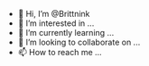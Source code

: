 - 👋 Hi, I’m @Brittnink
- 👀 I’m interested in ...
- 🌱 I’m currently learning ...
- 💞️ I’m looking to collaborate on ...
- 📫 How to reach me ...

<!---
Brittnink/Brittnink is a ✨ special ✨ repository because its `README.md` (this file) appears on your GitHub profile.
You can click the Preview link to take a look at your changes.
--->
